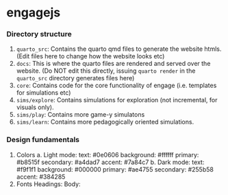 # engagejs

### Directory structure
1. `quarto_src`: Contains the quarto qmd files to generate the website htmls. (Edit files here to change how the website looks etc)
2. `docs`: This is where the quarto files are rendered and served over the website. (Do NOT edit this directly, issuing `quarto render` in the `quarto_src` directory generates files here)
3. `core`: Contains code for the core functionality of engage (i.e. templates for simulations etc) 
4. `sims/explore`: Contains simulations for exploration (not incremental, for visuals only).
5. `sims/play`: Contains more game-y simulatons
6. `sims/learn`: Contains more pedagogically oriented simulations.

### Design fundamentals
1. Colors
    a. Light mode: 
       text: #0e0606
       background: #ffffff
       primary: #b8515f
       secondary: #a4dad7
       accent: #7a84c7
    b. Dark mode: 
       text: #f9f1f1
       background: #000000
       primary: #ae4755
       secondary: #255b58
       accent: #384285
2. Fonts
    Headings: 
    Body: 
